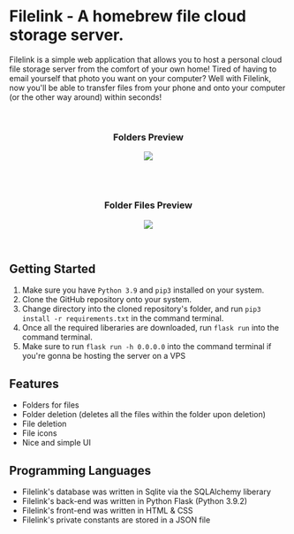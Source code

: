 # Filelink - A homebrew file cloud storage server.

Filelink is a simple web application that allows you to host a personal cloud file storage server from the comfort of your own home! Tired of having to email yourself that photo you want on your computer? Well with Filelink, now you'll be able to transfer files from your phone and onto your computer (or the other way around) within seconds! 

<br>

<h3 align="center">Folders Preview</h3>
<p align="center">
  <img src="https://user-images.githubusercontent.com/79603829/143728783-a017fd9c-fc0c-453e-8beb-bc4af0bd1616.PNG"/>
</p>

<br>
<br>

<h3 align="center">Folder Files Preview</h3>
<p align="center">
  <img src="https://user-images.githubusercontent.com/79603829/143728795-e3eaf9ef-dad9-4a24-b7a2-6bd296e4b340.PNG"/>
</p>

<br>

## Getting Started

1) Make sure you have ``Python 3.9`` and ``pip3`` installed on your system.
2) Clone the GitHub repository onto your system.
3) Change directory into the cloned repository's folder, and run ``pip3 install -r requirements.txt`` in the command terminal.
4) Once all the required liberaries are downloaded, run ``flask run`` into the command terminal.
5) Make sure to run ``flask run -h 0.0.0.0`` into the command terminal if you're gonna be hosting the server on a VPS

## Features

- Folders for files
- Folder deletion (deletes all the files within the folder upon deletion)
- File deletion
- File icons
- Nice and simple UI

## Programming Languages

- Filelink's database was written in Sqlite via the SQLAlchemy liberary
- Filelink's back-end was written in Python Flask (Python 3.9.2)
- Filelink's front-end was written in HTML & CSS
- Filelink's private constants are stored in a JSON file 
